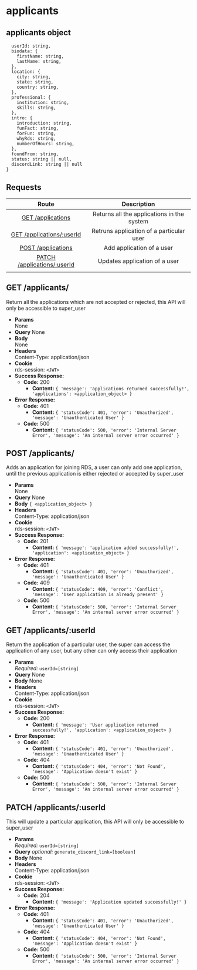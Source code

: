 # applicants

## applicants object

```{
  userId: string,
  biodata: {
    firstName: string,
    lastName: string,
  },
  location: {
    city: string,
    state: string,
    country: string,
  },
  professional: {
    institution: string,
    skills: string,
  },
  intro: {
    introduction: string,
    funFact: string,
    forFun: string,
    whyRds: string,
    numberOfHours: string,
  },
  foundFrom: string,
  status: string || null,
  discordLink: string || null
}
```

## **Requests**

|                         Route                          |             Description              |
| :----------------------------------------------------: | :----------------------------------: |
|                [GET /applications](#get-applicants)                |   Returns all the applications in the system   |
|           [GET /applications/:userId](#get-applicantsuserid)            | Retruns application of a particular user |
|  [POST /applications](#post-applicants)   |    Add application of a user    |
|       [PATCH /applications/:userId](#patch-applicantsuserid)       |   Updates application of a user   |
|        |

## **GET /applicants/**

Return all the applications which are not accepted or rejected, this API will only be accessible to super_user

- **Params**  
  None
- **Query** 
  None
- **Body**  
  None
- **Headers**  
  Content-Type: application/json
- **Cookie**  
  rds-session: `<JWT>`
- **Success Response:**
  - **Code:** 200
    - **Content:**
    `{ 'message': 'applications returned successfully!', 'applications': <application_object> }`
- **Error Response:**
  - **Code:** 401
    - **Content:**
      `{ 'statusCode': 401, 'error': 'Unauthorized', 'message': 'Unauthenticated User' }`
  - **Code:** 500
    - **Content:**
      `{ 'statusCode': 500, 'error': 'Internal Server Error', 'message': 'An internal server error occurred' }`

## **POST /applicants/**

Adds an application for joining RDS, a user can only add one application, until the previous application is either rejected or accepted by super_user

- **Params**  
  None
- **Query** 
  None
- **Body** `{ <application_object> }`
- **Headers**  
  Content-Type: application/json
- **Cookie**  
  rds-session: `<JWT>`
- **Success Response:**
  - **Code:** 201
    - **Content:**
    `{ 'message': 'application added successfully!', 'application': <application_object> }`
- **Error Response:**
  - **Code:** 401
    - **Content:**
      `{ 'statusCode': 401, 'error': 'Unauthorized', 'message': 'Unauthenticated User' }`
  - **Code:** 409
    - **Content:**
      `{ 'statusCode': 409, 'error': 'Conflict', 'message': 'User application is already present' }`
  - **Code:** 500
    - **Content:**
      `{ 'statusCode': 500, 'error': 'Internal Server Error', 'message': 'An internal server error occurred' }`


## **GET /applicants/:userId**

Return the application of a particular user, the super can access the application of any user, but any other can only access their application

- **Params**  
  _Required:_ `userId=[string]`
- **Query** 
  None
- **Body**
  None
- **Headers**  
  Content-Type: application/json
- **Cookie**  
  rds-session: `<JWT>`
- **Success Response:**
  - **Code:** 200
    - **Content:**
    `{ 'message': 'User application returned successfully!', 'application': <application_object> }`
- **Error Response:**
  - **Code:** 401
    - **Content:**
      `{ 'statusCode': 401, 'error': 'Unauthorized', 'message': 'Unauthenticated User' }`
  - **Code:** 404
    - **Content:**
      `{ 'statusCode': 404, 'error': 'Not Found', 'message': 'Application doesn't exist' }`
  - **Code:** 500
    - **Content:**
      `{ 'statusCode': 500, 'error': 'Internal Server Error', 'message': 'An internal server error occurred' }`

## **PATCH /applicants/:userId**

This will update a particular application, this API will only be accessible to super_user

- **Params**  
  _Required:_ `userId=[string]`
- **Query** 
  _optional:_ `generate_discord_link=[boolean]`
- **Body**
  None
- **Headers**  
  Content-Type: application/json
- **Cookie**  
  rds-session: `<JWT>`
- **Success Response:**
  - **Code:** 204
    - **Content:**
    `{ 'message': 'Application updated successfully!' }`
- **Error Response:**
  - **Code:** 401
    - **Content:**
      `{ 'statusCode': 401, 'error': 'Unauthorized', 'message': 'Unauthenticated User' }`
  - **Code:** 404
    - **Content:**
      `{ 'statusCode': 404, 'error': 'Not Found', 'message': 'Application doesn't exist' }`
  - **Code:** 500
    - **Content:**
      `{ 'statusCode': 500, 'error': 'Internal Server Error', 'message': 'An internal server error occurred' }`